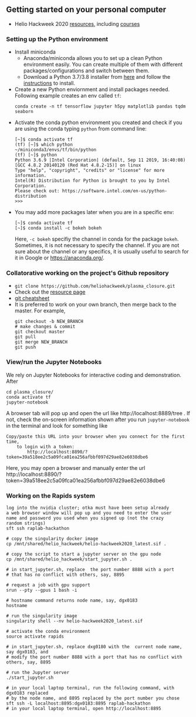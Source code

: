 ## Getting started on your personal computer

- Helio Hackweek 2020 [resources](https://github.com/edmondb/helio_info), including [courses](https://astg606.github.io/py_courses/helio_hw2020/)

### Setting up the Python environment
- Install miniconda
  - Anaconda/miniconda allows you to set up a clean Python environment easily. You can create multiple of them with different packages/configurations and switch between them.
  - Download a Python 3.7/3.8 installer from [here](https://docs.conda.io/en/latest/miniconda.html) and follow the [instructions](https://conda.io/projects/conda/en/latest/user-guide/install/index.html) to install.
- Create a new Python enviornment and install packages needed. Following example creates an env called `tf`:
  ```
  conda create -n tf tensorflow jupyter h5py matplotlib pandas tqdm seaborn
  ```
- Activate the conda python environment you created and check if you are using the conda typing `python` from command line:
  ```
  [~]$ conda activate tf
  (tf) [~]$ which python
  ~/miniconda3/envs/tf/bin/python
  (tf) [~]$ python
  Python 3.6.9 |Intel Corporation| (default, Sep 11 2019, 16:40:08) 
  [GCC 4.8.2 20140120 (Red Hat 4.8.2-15)] on linux
  Type "help", "copyright", "credits" or "license" for more information.
  Intel(R) Distribution for Python is brought to you by Intel Corporation.
  Please check out: https://software.intel.com/en-us/python-distribution
  >>> 
  ```
- You may add more packages later when you are in a specific env:
  ```
  [~]$ conda activate tf
  [~]$ conda install -c bokeh bokeh
  ```
  Here, `-c bokeh` specifiy the channel in conda for the package `bokeh`. Sometimes, it is not necessary to specify the channel. If you are not sure about the channel or any specifics, it is usually useful to search for it in Google or https://anaconda.org/.

### Collatorative working on the project's Github repository
- `git clone https://github.com/heliohackweek/plasma_closure.git`
- Check out the [resource page](https://github.com/edmondb/helio_info)
- [git cheatsheet](https://education.github.com/git-cheat-sheet-education.pdf)
- It is preferred to work on your own branch, then merge back to the master. For example,
  ```
  git checkout -b NEW_BRANCH
  # make changes & commit
  git checkout master
  git pull
  git merge NEW_BRANCH
  git push
  ```

### View/run the Jupyter Notebooks
We rely on Jupyter Notebooks for interactive coding and demonstration. After 
```
cd plasma_closure/
conda activate tf
jupyter-notebook
```
A browser tab will pop up and open the url like http://localhost:8889/tree . If not, check the on-screen information shown after you run `jupyter-notebook` in the terminal and look for something like
```
Copy/paste this URL into your browser when you connect for the first time,
    to login with a token:
        http://localhost:8890/?token=39a518ee2c5a09fca01ea256afbbf097d29ae82e6038dbe6
```
Here, you may open a browser and manually enter the url http://localhost:8890/?token=39a518ee2c5a09fca01ea256afbbf097d29ae82e6038dbe6


### Working on the Rapids system
```
log into the nvidia cluster; otka must have been setup already
a web browser window will pop up and you need to enter the user
name and password you used when you signed up (not the crazy
random strings)
sft ssh raplab-hackathon

# copy the singularity docker image
cp /mnt/shared/helio_hackweek/helio-hackweek2020_latest.sif .

# copy the script to start a jupyter server on the gpu node
cp /mnt/shared/helio_hackweek/start_jupyter.sh .

# in start_jupyter.sh, replace  the port number 8888 with a port
# that has no conflict with others, say, 8895

# request a job with gpu support
srun --pty --gpus 1 bash -i

# hostname command returns node name, say, dgx0183
hostname

# run the singularity image
singularity shell --nv helio-hackweek2020_latest.sif

# activate the conda environment
source activate rapids

# in start_jupyter.sh, replace dxg0180 with the  current node name, say dgx0183, and
# modify the port number 8888 with a port that has no conflict with others, say, 8895

# run the Jupyter server
./start_jupyter.sh
```
```
# in your local laptop terminal, run the following command, with dgx0183 replaced
# by the node name, and 8895 replaced by the port number you chose
sft ssh -L localhost:8895:dgx0183:8895 raplab-hackathon
# in your local laptop terminal, open http://localhost:8895
```
